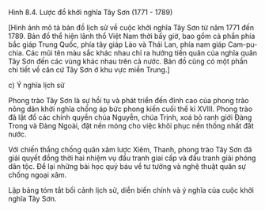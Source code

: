 Hình 8.4. Lược đồ khởi nghĩa Tây Sơn (1771 - 1789)

[Hình ảnh mô tả bản đồ lịch sử về cuộc khởi nghĩa Tây Sơn từ năm 1771 đến 1789. Bản đồ thể hiện lãnh thổ Việt Nam thời bấy giờ, bao gồm cả phần phía bắc giáp Trung Quốc, phía tây giáp Lào và Thái Lan, phía nam giáp Cam-pu-chia. Các mũi tên màu sắc khác nhau chỉ ra hướng tiến quân của nghĩa quân Tây Sơn đến các vùng khác nhau trên cả nước. Bản đồ cũng có một phần chi tiết về căn cứ Tây Sơn ở khu vực miền Trung.]

c) Ý nghĩa lịch sử

Phong trào Tây Sơn là sự hồi tụ và phát triển đến đỉnh cao của phong trào nông dân khởi nghĩa chống áp bức phong kiến cuối thế kỉ XVIII. Phong trào đã lật đổ các chính quyền chúa Nguyễn, chúa Trịnh, xoá bỏ ranh giới Đàng Trong và Đàng Ngoài, đặt nền móng cho việc khôi phục nền thống nhất đất nước.

Với chiến thắng chống quân xâm lược Xiêm, Thanh, phong trào Tây Sơn đã giải quyết đồng thời hai nhiệm vụ đấu tranh giai cấp và đấu tranh giải phóng dân tộc. Để lại những bài học quý báu về tư tưởng và nghệ thuật quân sự chống ngoại xâm.

Lập bảng tóm tắt bối cảnh lịch sử, diễn biến chính và ý nghĩa của cuộc khởi nghĩa Tây Sơn.